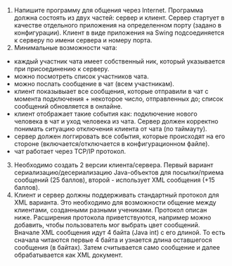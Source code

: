 1. Напишите программу для общения через Internet. Программа должна состоять из
двух частей: сервер и клиент. Сервер стартует в качестве отдельного приложения
на определенном порту (задано в конфигурации). Клиент в виде приложения на
Swing подсоединяется к серверу по имени сервера и номеру порта.
2. Минимальные возможности чата:
+ каждый участник чата имеет собственный ник, который указывается при
присоединению к серверу.
+ можно посмотреть список участников чата.
+ можно послать сообщение в чат (всем участникам).
+ клиент показывыает все сообщения, которые отправили в чат с момента
подключения + некоторое число, отправленных до; список сообщений
обновляется в онлайне.
+ клиент отображает такие события как: подключение нового человека в чат и
уход человека из чата. Сервер должен корректно понимать ситуацию
отключения клиента от чата (по таймауту).
+ сервер должен логгировать все события, которые происходят на его стороне
(включается/отключается в конфигурационном файле).
+ чат работает через TCP/IP протокол.
3. Необходимо создать 2 версии клиента/сервера. Первый вариант
сериализацию/десериализацию Java-объектов для посылки/приема сообщений (25
баллов), второй - использует XML сообщения (+15 баллов).
4. Клиент и сервер должны поддерживать стандартный протокол для XML варианта.
Это необходимо для возможности общение между клиентами, созданными
разными учениками. Протокол описан ниже. Расширения протокола
приветствуются, например можно добавить, чтобы пользователь мог выбрать цвет
сообщений.
Вначале XML сообщения идут 4 байта (Java int) с его длиной. То есть сначала
читаются первые 4 байта и узнается длина оставшегося сообщения (в байтах).
Затем считывается само сообщение и далее обрабатывается как XML документ.
